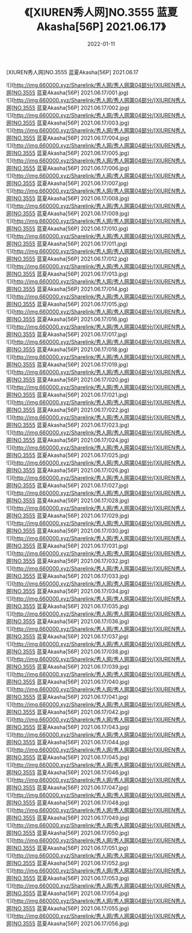 ﻿---
layout: post
title:  《[XIUREN秀人网]NO.3555 蓝夏Akasha[56P] 2021.06.17》
date:   2022-01-11
img: http://img.660000.xyz/Sharelink/秀人网/秀人网第04部分/[XIUREN秀人网]NO.3555 蓝夏Akasha[56P] 2021.06.17/000.jpg
categories: [美女, 清纯, 唯美]
---

[XIUREN秀人网]NO.3555 蓝夏Akasha[56P] 2021.06.17

 ![](http://img.660000.xyz/Sharelink/秀人网/秀人网第04部分/[XIUREN秀人网]NO.3555 蓝夏Akasha[56P] 2021.06.17/001.jpg) <br>![](http://img.660000.xyz/Sharelink/秀人网/秀人网第04部分/[XIUREN秀人网]NO.3555 蓝夏Akasha[56P] 2021.06.17/002.jpg) <br>![](http://img.660000.xyz/Sharelink/秀人网/秀人网第04部分/[XIUREN秀人网]NO.3555 蓝夏Akasha[56P] 2021.06.17/003.jpg) <br>![](http://img.660000.xyz/Sharelink/秀人网/秀人网第04部分/[XIUREN秀人网]NO.3555 蓝夏Akasha[56P] 2021.06.17/004.jpg) <br>![](http://img.660000.xyz/Sharelink/秀人网/秀人网第04部分/[XIUREN秀人网]NO.3555 蓝夏Akasha[56P] 2021.06.17/005.jpg) <br>![](http://img.660000.xyz/Sharelink/秀人网/秀人网第04部分/[XIUREN秀人网]NO.3555 蓝夏Akasha[56P] 2021.06.17/006.jpg) <br>![](http://img.660000.xyz/Sharelink/秀人网/秀人网第04部分/[XIUREN秀人网]NO.3555 蓝夏Akasha[56P] 2021.06.17/007.jpg) <br>![](http://img.660000.xyz/Sharelink/秀人网/秀人网第04部分/[XIUREN秀人网]NO.3555 蓝夏Akasha[56P] 2021.06.17/008.jpg) <br>![](http://img.660000.xyz/Sharelink/秀人网/秀人网第04部分/[XIUREN秀人网]NO.3555 蓝夏Akasha[56P] 2021.06.17/009.jpg) <br>![](http://img.660000.xyz/Sharelink/秀人网/秀人网第04部分/[XIUREN秀人网]NO.3555 蓝夏Akasha[56P] 2021.06.17/010.jpg) <br>![](http://img.660000.xyz/Sharelink/秀人网/秀人网第04部分/[XIUREN秀人网]NO.3555 蓝夏Akasha[56P] 2021.06.17/011.jpg) <br>![](http://img.660000.xyz/Sharelink/秀人网/秀人网第04部分/[XIUREN秀人网]NO.3555 蓝夏Akasha[56P] 2021.06.17/012.jpg) <br>![](http://img.660000.xyz/Sharelink/秀人网/秀人网第04部分/[XIUREN秀人网]NO.3555 蓝夏Akasha[56P] 2021.06.17/013.jpg) <br>![](http://img.660000.xyz/Sharelink/秀人网/秀人网第04部分/[XIUREN秀人网]NO.3555 蓝夏Akasha[56P] 2021.06.17/014.jpg) <br>![](http://img.660000.xyz/Sharelink/秀人网/秀人网第04部分/[XIUREN秀人网]NO.3555 蓝夏Akasha[56P] 2021.06.17/015.jpg) <br>![](http://img.660000.xyz/Sharelink/秀人网/秀人网第04部分/[XIUREN秀人网]NO.3555 蓝夏Akasha[56P] 2021.06.17/016.jpg) <br>![](http://img.660000.xyz/Sharelink/秀人网/秀人网第04部分/[XIUREN秀人网]NO.3555 蓝夏Akasha[56P] 2021.06.17/017.jpg) <br>![](http://img.660000.xyz/Sharelink/秀人网/秀人网第04部分/[XIUREN秀人网]NO.3555 蓝夏Akasha[56P] 2021.06.17/018.jpg) <br>![](http://img.660000.xyz/Sharelink/秀人网/秀人网第04部分/[XIUREN秀人网]NO.3555 蓝夏Akasha[56P] 2021.06.17/019.jpg) <br>![](http://img.660000.xyz/Sharelink/秀人网/秀人网第04部分/[XIUREN秀人网]NO.3555 蓝夏Akasha[56P] 2021.06.17/020.jpg) <br>![](http://img.660000.xyz/Sharelink/秀人网/秀人网第04部分/[XIUREN秀人网]NO.3555 蓝夏Akasha[56P] 2021.06.17/021.jpg) <br>![](http://img.660000.xyz/Sharelink/秀人网/秀人网第04部分/[XIUREN秀人网]NO.3555 蓝夏Akasha[56P] 2021.06.17/022.jpg) <br>![](http://img.660000.xyz/Sharelink/秀人网/秀人网第04部分/[XIUREN秀人网]NO.3555 蓝夏Akasha[56P] 2021.06.17/023.jpg) <br>![](http://img.660000.xyz/Sharelink/秀人网/秀人网第04部分/[XIUREN秀人网]NO.3555 蓝夏Akasha[56P] 2021.06.17/024.jpg) <br>![](http://img.660000.xyz/Sharelink/秀人网/秀人网第04部分/[XIUREN秀人网]NO.3555 蓝夏Akasha[56P] 2021.06.17/025.jpg) <br>![](http://img.660000.xyz/Sharelink/秀人网/秀人网第04部分/[XIUREN秀人网]NO.3555 蓝夏Akasha[56P] 2021.06.17/026.jpg) <br>![](http://img.660000.xyz/Sharelink/秀人网/秀人网第04部分/[XIUREN秀人网]NO.3555 蓝夏Akasha[56P] 2021.06.17/027.jpg) <br>![](http://img.660000.xyz/Sharelink/秀人网/秀人网第04部分/[XIUREN秀人网]NO.3555 蓝夏Akasha[56P] 2021.06.17/028.jpg) <br>![](http://img.660000.xyz/Sharelink/秀人网/秀人网第04部分/[XIUREN秀人网]NO.3555 蓝夏Akasha[56P] 2021.06.17/029.jpg) <br>![](http://img.660000.xyz/Sharelink/秀人网/秀人网第04部分/[XIUREN秀人网]NO.3555 蓝夏Akasha[56P] 2021.06.17/030.jpg) <br>![](http://img.660000.xyz/Sharelink/秀人网/秀人网第04部分/[XIUREN秀人网]NO.3555 蓝夏Akasha[56P] 2021.06.17/031.jpg) <br>![](http://img.660000.xyz/Sharelink/秀人网/秀人网第04部分/[XIUREN秀人网]NO.3555 蓝夏Akasha[56P] 2021.06.17/032.jpg) <br>![](http://img.660000.xyz/Sharelink/秀人网/秀人网第04部分/[XIUREN秀人网]NO.3555 蓝夏Akasha[56P] 2021.06.17/033.jpg) <br>![](http://img.660000.xyz/Sharelink/秀人网/秀人网第04部分/[XIUREN秀人网]NO.3555 蓝夏Akasha[56P] 2021.06.17/034.jpg) <br>![](http://img.660000.xyz/Sharelink/秀人网/秀人网第04部分/[XIUREN秀人网]NO.3555 蓝夏Akasha[56P] 2021.06.17/035.jpg) <br>![](http://img.660000.xyz/Sharelink/秀人网/秀人网第04部分/[XIUREN秀人网]NO.3555 蓝夏Akasha[56P] 2021.06.17/036.jpg) <br>![](http://img.660000.xyz/Sharelink/秀人网/秀人网第04部分/[XIUREN秀人网]NO.3555 蓝夏Akasha[56P] 2021.06.17/037.jpg) <br>![](http://img.660000.xyz/Sharelink/秀人网/秀人网第04部分/[XIUREN秀人网]NO.3555 蓝夏Akasha[56P] 2021.06.17/038.jpg) <br>![](http://img.660000.xyz/Sharelink/秀人网/秀人网第04部分/[XIUREN秀人网]NO.3555 蓝夏Akasha[56P] 2021.06.17/039.jpg) <br>![](http://img.660000.xyz/Sharelink/秀人网/秀人网第04部分/[XIUREN秀人网]NO.3555 蓝夏Akasha[56P] 2021.06.17/040.jpg) <br>![](http://img.660000.xyz/Sharelink/秀人网/秀人网第04部分/[XIUREN秀人网]NO.3555 蓝夏Akasha[56P] 2021.06.17/041.jpg) <br>![](http://img.660000.xyz/Sharelink/秀人网/秀人网第04部分/[XIUREN秀人网]NO.3555 蓝夏Akasha[56P] 2021.06.17/042.jpg) <br>![](http://img.660000.xyz/Sharelink/秀人网/秀人网第04部分/[XIUREN秀人网]NO.3555 蓝夏Akasha[56P] 2021.06.17/043.jpg) <br>![](http://img.660000.xyz/Sharelink/秀人网/秀人网第04部分/[XIUREN秀人网]NO.3555 蓝夏Akasha[56P] 2021.06.17/044.jpg) <br>![](http://img.660000.xyz/Sharelink/秀人网/秀人网第04部分/[XIUREN秀人网]NO.3555 蓝夏Akasha[56P] 2021.06.17/045.jpg) <br>![](http://img.660000.xyz/Sharelink/秀人网/秀人网第04部分/[XIUREN秀人网]NO.3555 蓝夏Akasha[56P] 2021.06.17/046.jpg) <br>![](http://img.660000.xyz/Sharelink/秀人网/秀人网第04部分/[XIUREN秀人网]NO.3555 蓝夏Akasha[56P] 2021.06.17/047.jpg) <br>![](http://img.660000.xyz/Sharelink/秀人网/秀人网第04部分/[XIUREN秀人网]NO.3555 蓝夏Akasha[56P] 2021.06.17/048.jpg) <br>![](http://img.660000.xyz/Sharelink/秀人网/秀人网第04部分/[XIUREN秀人网]NO.3555 蓝夏Akasha[56P] 2021.06.17/049.jpg) <br>![](http://img.660000.xyz/Sharelink/秀人网/秀人网第04部分/[XIUREN秀人网]NO.3555 蓝夏Akasha[56P] 2021.06.17/050.jpg) <br>![](http://img.660000.xyz/Sharelink/秀人网/秀人网第04部分/[XIUREN秀人网]NO.3555 蓝夏Akasha[56P] 2021.06.17/051.jpg) <br>![](http://img.660000.xyz/Sharelink/秀人网/秀人网第04部分/[XIUREN秀人网]NO.3555 蓝夏Akasha[56P] 2021.06.17/052.jpg) <br>![](http://img.660000.xyz/Sharelink/秀人网/秀人网第04部分/[XIUREN秀人网]NO.3555 蓝夏Akasha[56P] 2021.06.17/053.jpg) <br>![](http://img.660000.xyz/Sharelink/秀人网/秀人网第04部分/[XIUREN秀人网]NO.3555 蓝夏Akasha[56P] 2021.06.17/054.jpg) <br>![](http://img.660000.xyz/Sharelink/秀人网/秀人网第04部分/[XIUREN秀人网]NO.3555 蓝夏Akasha[56P] 2021.06.17/055.jpg) <br>![](http://img.660000.xyz/Sharelink/秀人网/秀人网第04部分/[XIUREN秀人网]NO.3555 蓝夏Akasha[56P] 2021.06.17/056.jpg) <br>